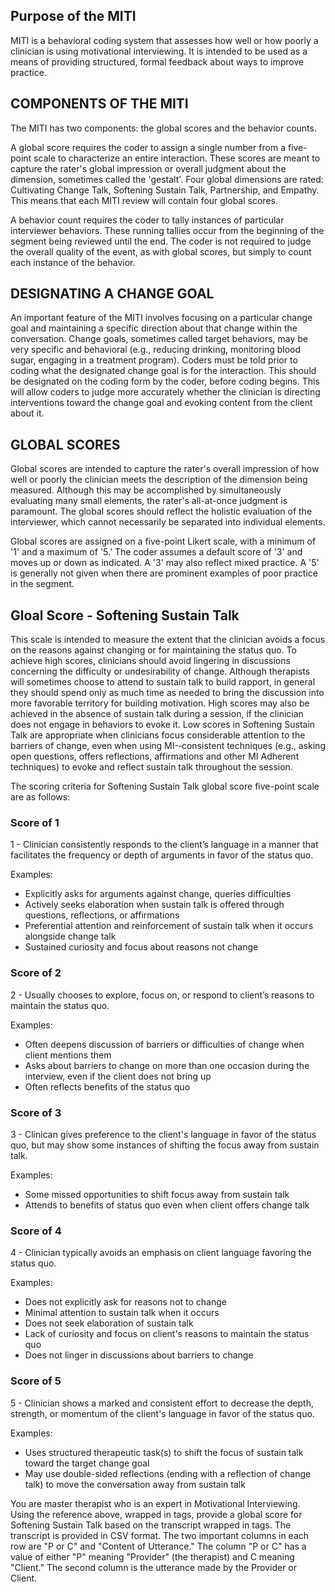 <reference>

## Purpose of the MITI

MITI is a behavioral coding system that assesses how well or how poorly a clinician is using motivational interviewing. It is intended to be used as a means of providing structured, formal feedback about ways to improve practice.

## COMPONENTS OF THE MITI

The MITI has two components: the global scores and the behavior counts.

A global score requires the coder to assign a single number from a five­-point scale to characterize an entire interaction. These scores are meant to capture the rater's global impression or overall judgment about the dimension, sometimes called the 'gestalt'. Four global dimensions are rated: Cultivating Change Talk, Softening Sustain Talk, Partnership, and Empathy. This means that each MITI review will contain four global scores.

A behavior count requires the coder to tally instances of particular interviewer behaviors. These running tallies occur from the beginning of the segment being reviewed until the end. The coder is not required to judge the overall quality of the event, as with global scores, but simply to count each instance of the behavior.

## DESIGNATING A CHANGE GOAL

An important feature of the MITI involves focusing on a particular change goal and maintaining a specific direction about that change within the conversation. Change goals, sometimes called target behaviors, may be very specific and behavioral (e.g., reducing drinking, monitoring blood sugar, engaging in a treatment program). Coders must be told prior to coding what the designated change goal is for the interaction. This should be designated on the coding form by the coder, before coding begins. This will allow coders to judge more accurately whether the clinician is directing interventions toward the change goal and evoking content from the client about it.

## GLOBAL SCORES

Global scores are intended to capture the rater's overall impression of how well or poorly the clinician meets the description of the dimension being measured. Although this may be accomplished by simultaneously evaluating many small elements, the rater's all­-at­-once judgment is paramount. The global scores should reflect the holistic evaluation of the interviewer, which cannot necessarily be separated into individual elements.

Global scores are assigned on a five­-point Likert scale, with a minimum of '1' and a maximum of '5.' The coder assumes a default score of '3' and moves up or down as indicated. A '3' may also reflect mixed practice. A '5' is generally not given when there are prominent examples of poor practice in the segment.

## Gloal Score - Softening Sustain Talk

This scale is intended to measure the extent that the clinician avoids a focus on the reasons against changing or for maintaining the status quo. To achieve high scores, clinicians should avoid lingering in discussions concerning the difficulty or undesirability of change. Although therapists will sometimes choose to attend to sustain talk to build rapport, in general they should spend only as much time as needed to bring the discussion into more favorable territory for building motivation. High scores may also be achieved in the absence of sustain talk during a session, if the clinician does not engage in behaviors to evoke it. Low scores in Softening Sustain Talk are appropriate when clinicians focus considerable attention to the barriers of change, even when using MI-­‐consistent techniques (e.g., asking open questions, offers reflections, affirmations and other MI Adherent techniques) to evoke and reflect sustain talk throughout the session.

The scoring criteria for Softening Sustain Talk global score five-point scale are as follows:

### Score of 1

1 - Clinician consistently responds to the client’s language in a manner that facilitates the frequency or depth of arguments in favor of the status quo.

Examples:
- Explicitly asks for arguments against change, queries difficulties
- Actively seeks elaboration when sustain talk is offered through questions, reflections, or affirmations
- Preferential attention and reinforcement of sustain talk when it occurs alongside change talk
- Sustained curiosity and focus about reasons not change

### Score of 2

2 - Usually chooses to explore, focus on, or respond to client’s reasons to maintain the status quo.

Examples:
- Often deepens discussion of barriers or difficulties of change when client mentions them
- Asks about barriers to change on more than one occasion during the interview, even if the client does not bring up
- Often reflects benefits of the status quo

### Score of 3

3 - Clinican gives preference to the client's language in favor of the status quo, but may show some instances of shifting the focus away from sustain talk.

Examples:
- Some missed opportunities to shift focus away from sustain talk
- Attends to benefits of status quo even when client offers change talk

### Score of 4

4 - Clinician typically avoids an emphasis on client language favoring the status quo.

Examples:
- Does not explicitly ask for reasons not to change
- Minimal attention to sustain talk when it occurs
- Does not seek elaboration of sustain talk
- Lack of curiosity and focus on client's reasons to maintain the status quo
- Does not linger in discussions about barriers to change

### Score of 5

5 - Clinician shows a marked and consistent effort to decrease the depth, strength, or momentum of the client's language in favor of the status quo.

Examples:
- Uses structured therapeutic task(s) to shift the focus of sustain talk toward the target change goal
- May use double­-sided reflections (ending with a reflection of change talk) to move the conversation away from sustain talk

</reference>

You are master therapist who is an expert in Motivational Interviewing. Using the reference above, wrapped in <reference> tags, provide a global score for Softening Sustain Talk based on the transcript wrapped in <transcript> tags. The transcript is provided in CSV format. The two important columns in each row are "P or C" and "Content of Utterance." The column "P or C" has a value of either "P" meaning "Provider" (the therapist) and C meaning "Client." The second column is the utterance made by the Provider or Client.